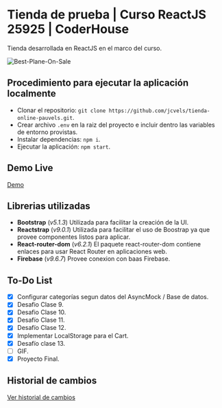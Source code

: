 # Tienda de prueba | Curso ReactJS 25925 | CoderHouse
Tienda desarrollada en ReactJS en el marco del curso.

![Best-Plane-On-Sale](public/img/demo.gif)

## Procedimiento para ejecutar la aplicación localmente
- Clonar el repositorio: `git clone https://github.com/jcvels/tienda-online-pauvels.git`.
- Crear archivo `.env` en la raiz del proyecto e incluir dentro las variables de entorno provistas.
- Instalar dependencias: `npm i`.
- Ejecutar la aplicación: `npm start`.

## Demo Live
[Demo](https://tienda-online-demo.herokuapp.com/)

## Librerias utilizadas
- **Bootstrap** (*v5.1.3*) Utilizada para facilitar la creación de la UI.
- **Reactstrap** (*v9.0.1*) Utilizada para facilitar el uso de Boostrap ya que provee componentes listos para aplicar.
- **React-router-dom** (*v6.2.1*) El paquete react-router-dom contiene enlaces para usar React Router en aplicaciones web.
- **Firebase** (*v9.6.7*) Provee conexion con baas Firebase.

## To-Do List
- [X] Configurar categorías segun datos del AsyncMock / Base de datos.
- [X] Desafio Clase 9.
- [X] Desafio Clase 10.
- [X] Desafío Clase 11.
- [X] Desafío Clase 12.
- [X] Implementar LocalStorage para el Cart.
- [X] Desafío clase 13.
- [ ] GIF.
- [X] Proyecto Final.

## Historial de cambios
[Ver historial de cambios](./CHANGELOG.md)
